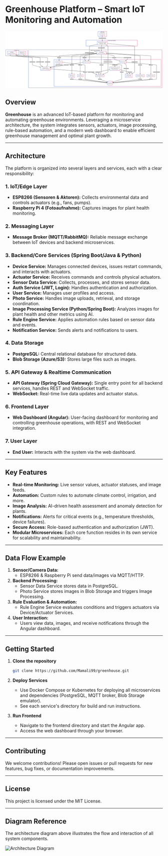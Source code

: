 # Greenhouse Platform – Smart IoT Monitoring and Automation

![Architecture Diagram](docs/architecture-diagram.png)

## Overview

**Greenhouse** is an advanced IoT-based platform for monitoring and automating greenhouse environments. Leveraging a microservice architecture, the system integrates sensors, actuators, image processing, rule-based automation, and a modern web dashboard to enable efficient greenhouse management and optimal plant growth.

---

## Architecture

The platform is organized into several layers and services, each with a clear responsibility:

### 1. IoT/Edge Layer
- **ESP8266 (Sensoren & Aktoren):** Collects environmental data and controls actuators (e.g., fans, pumps).
- **Raspberry Pi 4 (Fotoaufnahme):** Captures images for plant health monitoring.

### 2. Messaging Layer
- **Message Broker (MQTT/RabbitMQ):** Reliable message exchange between IoT devices and backend microservices.

### 3. Backend/Core Services (Spring Boot/Java & Python)
- **Device Service:** Manages connected devices, issues restart commands, and interacts with actuators.
- **Actuator Service:** Receives commands and controls physical actuators.
- **Sensor Data Service:** Collects, processes, and stores sensor data.
- **Auth Service (JWT, Login):** Handles authentication and authorization.
- **User Service:** Manages user profiles and access.
- **Photo Service:** Handles image uploads, retrieval, and storage coordination.
- **Image Processing Service (Python/Spring Boot):** Analyzes images for plant health and other metrics using AI.
- **Rule Engine Service:** Applies automation rules based on sensor data and events.
- **Notification Service:** Sends alerts and notifications to users.

### 4. Data Storage
- **PostgreSQL:** Central relational database for structured data.
- **Blob Storage (Azure/S3):** Stores large files such as images.

### 5. API Gateway & Realtime Communication
- **API Gateway (Spring Cloud Gateway):** Single entry point for all backend services, handles REST and WebSocket traffic.
- **WebSocket:** Real-time live data updates and actuator status.

### 6. Frontend Layer
- **Web Dashboard (Angular):** User-facing dashboard for monitoring and controlling greenhouse operations, with REST and WebSocket integration.

### 7. User Layer
- **End User:** Interacts with the system via the web dashboard.

---

## Key Features

- **Real-time Monitoring:** Live sensor values, actuator statuses, and image feeds.
- **Automation:** Custom rules to automate climate control, irrigation, and more.
- **Image Analysis:** AI-driven health assessment and anomaly detection for plants.
- **Notifications:** Alerts for critical events (e.g., temperature thresholds, device failures).
- **Secure Access:** Role-based authentication and authorization (JWT).
- **Modular Microservices:** Each core function resides in its own service for scalability and maintainability.

---

## Data Flow Example

1. **Sensor/Camera Data:**
    - ESP8266 & Raspberry Pi send data/images via MQTT/HTTP.
2. **Backend Processing:**
    - Sensor Data Service stores data in PostgreSQL.
    - Photo Service stores images in Blob Storage and triggers Image Processing.
3. **Rule Evaluation & Automation:**
    - Rule Engine Service evaluates conditions and triggers actuators via Device/Actuator Services.
4. **User Interaction:**
    - Users view data, images, and receive notifications through the Angular dashboard.

---

## Getting Started

1. **Clone the repository**
    ```bash
    git clone https://github.com/Mamali99/greenhouse.git
    ```

2. **Deploy Services**
    - Use Docker Compose or Kubernetes for deploying all microservices and dependencies (PostgreSQL, MQTT broker, Blob Storage emulator).
    - See each service's directory for build and run instructions.

3. **Run Frontend**
    - Navigate to the frontend directory and start the Angular app.
    - Access the web dashboard through your browser.

---

## Contributing

We welcome contributions! Please open issues or pull requests for new features, bug fixes, or documentation improvements.

---

## License

This project is licensed under the MIT License.

---

## Diagram Reference

The architecture diagram above illustrates the flow and interaction of all system components.

![Architecture Diagram](image1)